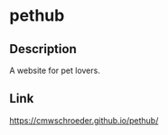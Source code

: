 # pethub

## Description

A website for pet lovers.

## Link

https://cmwschroeder.github.io/pethub/